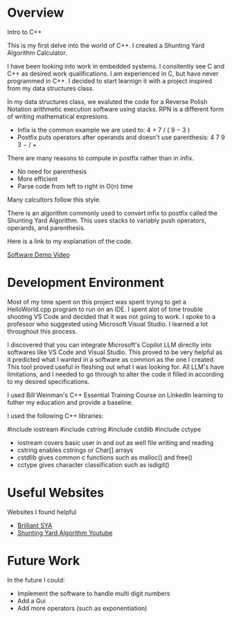 # Overview

Intro to C++

This is my first delve into the world of C++. I created a Shunting Yard Algorithm Calculator. 

I have been looking into work in embedded systems. I consitently see C and C++ as desired work qualifications. I am experienced in C, but have never programmed in C++. I decided to start learnign it with a project inspired from my data structures class. 

In my data structures class, we evaluted the code for a Reverse Polish Notation arithmetic execution software using stacks. RPN is a different form of writing mathematical expresions. 

- Infix is the common example we are used to: 4 + 7 / ( 9 − 3 )
- Postfix puts operators after operands and doesn't use parenthesis: 4 7 9 3 − / + 


There are many reasons to compute in postfix rather than in infix. 
- No need for parenthesis 
- More efficient
- Parse code from left to right in O(n) time

Many calcultors follow this style. 

There is an algorithm commonly used to convert infix to postfix called the Shunting Yard Algorithm. This uses stacks to variably push operators, operands, and parenthesis. 

Here is a link to my explanation of the code. 

[Software Demo Video](https://drive.google.com/file/d/1MwkYQyVphh2-3q3BshwKe0t6JkctzdV8/view?usp=sharing)

# Development Environment

Most of my time spent on this project was spent trying to get a HelloWorld.cpp program to run on an IDE. I spent alot of time trouble shooting VS Code and decided that it was not going to work. I spoke to a professor who suggested using Microsoft Visual Studio. I learned a lot throughout this process. 

I discovered that you can integrate Microsoft's Copilot LLM directly into softwares like VS Code and Visual Studio. This proved to be very helpful as it predicted what I wanted in a software as common as the one I created. This tool proved useful in fleshing out what I was looking for. All LLM's have limitations, and I needed to go through to alter the code it filled in according to my desired specifications. 

I used Bill Weinman's C++ Essential Training Course on LinkedIn learning to futher my education and provide a baseline. 

I used the following C++ libraries:

#include iostream
#include cstring
#include cstdlib
#include cctype

- iostream covers basic user in and out as well file writing and reading
- cstring enables cstrings or Char[] arrays
- cstdlib gives common c functions such as malloc() and free()
- cctype gives character classification such as isdigit()
# Useful Websites

Websites I found helpful

- [Brilliant SYA](https://brilliant.org/wiki/shunting-yard-algorithm/)
- [Shunting Yard Algorithm Youtube](https://www.youtube.com/watch?v=1VjJe1PeExQ)

# Future Work

In the future I could:

- Implement the software to handle multi digit numbers 
- Add a Gui
- Add more operators (such as exponentiation)
